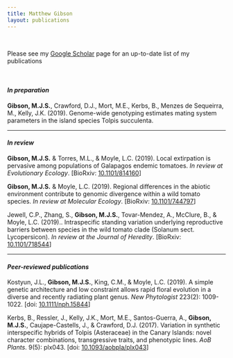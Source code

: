 ```yaml
---
title: Matthew Gibson
layout: publications
---
```

<br>

Please see my <a href="https://scholar.google.com/citations?user=EmLgNEEAAAAJ&hl=en">Google Scholar</a> page for an up-to-date list of my publications

<br>

#### *In preparation*

**Gibson, M.J.S.**, Crawford, D.J., Mort, M.E., Kerbs, B., Menzes de Sequeirra, M., Kelly, J.K. (2019). Genome-wide genotyping estimates mating system parameters in the island species Tolpis succulenta.

<hr>

#### *In review*

**Gibson, M.J.S.** & Torres, M.L., & Moyle, L.C. (2019). Local extirpation is pervasive among populations of Galapagos endemic tomatoes. *In review at Evolutionary Ecology*. [BioRxiv: <a href="https://doi.org/10.1101/814160">10.1101/814160</a>]

**Gibson, M.J.S.** & Moyle, L.C. (2019). Regional differences in the abiotic environment contribute to genomic divergence within a wild tomato species. *In review at Molecular Ecology*. [BioRxiv: <a href="https://doi.org/10.1101/744797">10.1101/744797</a>]

Jewell, C.P., Zhang, S., **Gibson, M.J.S.**, Tovar-Mendez, A., McClure, B., & Moyle, L.C. (2019).. Intraspecific standing variation underlying reproductive barriers between species in the wild tomato clade (Solanum sect. Lycopersicon). *In review at the Journal of Heredity*. [BioRxiv: <a href="https://doi.org/10.1101/718544">10.1101/718544</a>]

<hr>

#### *Peer-reviewed publications*

Kostyun, J.L., **Gibson, M.J.S.**, King, C.M., & Moyle, L.C. (2019). A simple genetic architecture and low constraint allows rapid floral evolution in a diverse and recently radiating plant genus. *New Phytologist* 223(2): 1009-1022. [doi: <a href="https://doi.org/10.1111/nph.15844">10.1111/nph.15844</a>]

Kerbs, B., Ressler, J., Kelly, J.K., Mort, M.E., Santos-Guerra, A., **Gibson, M.J.S.**, Caujape-Castells, J., & Crawford, D.J. (2017). Variation in synthetic interspecific hybrids of Tolpis (Asteraceae) in the Canary Islands: novel character combinations, transgressive traits, and phenotypic lines. *AoB Plants*. 9(5): plx043. [doi: <a href="https://doi.org/10.1093/aobpla/plx043">10.1093/aobpla/plx043</a>]
